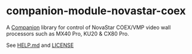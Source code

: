 # companion-module-novastar-coex


A [Companion](https://github.com/bitfocus/companion) library for control of NovaStar COEX/VMP video wall processors such as MX40 Pro, KU20 & CX80 Pro.


See [HELP.md](./companion/HELP.md) and [LICENSE](./LICENSE)
